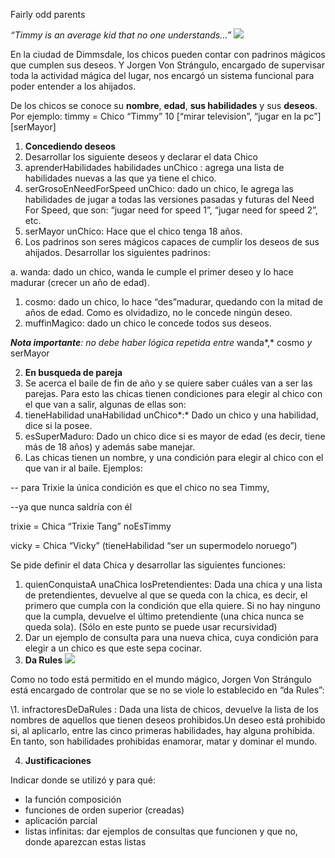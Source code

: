 ﻿Fairly odd parents

*“Timmy is an average kid that no one understands...” ![](Aspose.Words.df28e612-e891-4b73-ae61-b31e4ab6141d.001.png)*

En  la  ciudad  de  Dimmsdale,  los  chicos  pueden  contar  con  padrinos  mágicos  que  cumplen  sus  deseos.  Y  Jorgen  Von  Strángulo,   encargado  de  supervisar  toda  la  actividad  mágica  del  lugar,  nos  encargó  un  sistema  funcional  para  poder  entender a los ahijados. 

De los chicos se conoce su **nombre**, **edad**, **sus habilidades** y sus **deseos**. Por ejemplo: timmy = Chico “Timmy” 10 [“mirar television”, “jugar en la pc”] [serMayor]

1. **Concediendo deseos**
1. Desarrollar los siguiente deseos y declarar el data Chico
1. aprenderHabilidades habilidades unChico : agrega una lista de habilidades nuevas a las que ya tiene el chico.
1. serGrosoEnNeedForSpeed unChico: dado un chico, le agrega las habilidades de  jugar  a  todas  las  versiones  pasadas  y  futuras  del  Need  For  Speed,  que son: “jugar need for speed 1”, “jugar need for speed 2”, etc.
1. serMayor unChico: Hace que el chico tenga 18 años.
2. Los  padrinos  son  seres  mágicos  capaces  de  cumplir  los  deseos  de  sus  ahijados.  Desarrollar los siguientes padrinos:

a. wanda: dado un chico, wanda le cumple el primer deseo y lo hace madurar (crecer un año de edad).

1. cosmo: dado un chico, lo hace “des”madurar, quedando con la mitad de años de edad. Como es olvidadizo, no le concede ningún deseo.
1. muffinMagico: dado un chico le concede todos sus deseos. 

***Nota importante**: no debe haber lógica repetida entre* wanda*,* cosmo *y* serMayor

2. **En busqueda de pareja**
1. Se acerca el baile de fin de año y se quiere saber cuáles van a ser las parejas. Para esto las chicas tienen condiciones para elegir al chico con el que van a salir, algunas de ellas son:
1. tieneHabilidad unaHabilidad unChico*:* Dado un chico y una habilidad, dice si la posee.
1. esSuperMaduro: Dado un chico dice si es mayor de edad (es decir, tiene más de 18 años) y además sabe manejar.
2. Las chicas tienen un nombre, y una condición para elegir al chico con el que van ir al baile. Ejemplos:

-- para Trixie la única condición es que el chico no sea Timmy, 

--ya que nunca saldría con él

trixie = Chica “Trixie Tang” noEsTimmy  

vicky = Chica “Vicky” (tieneHabilidad “ser un supermodelo noruego”) 

Se pide definir el data Chica y desarrollar las siguientes funciones:

1. quienConquistaA unaChica losPretendientes: Dada una chica y una lista de pretendientes, devuelve al que se queda con la chica, es decir, el primero que cumpla con la condición que ella quiere. Si no hay ninguno que la cumpla, devuelve el último pretendiente (una chica nunca se queda sola). (Sólo en este punto se puede usar recursividad)
1. Dar un ejemplo de consulta para una nueva chica, cuya condición para elegir a un chico es que este sepa cocinar.
3. **Da Rules ![](Aspose.Words.df28e612-e891-4b73-ae61-b31e4ab6141d.002.png)**

Como no todo está permitido en el mundo mágico, Jorgen  Von Strángulo está encargado de controlar que se no se  viole lo establecido en “da Rules”: 

\1. infractoresDeDaRules  :  Dada  una  lista  de  chicos,  devuelve  la  lista  de  los  nombres  de  aquellos que tienen deseos prohibidos.Un deseo  está  prohibido  si,  al  aplicarlo,  entre  las  cinco primeras habilidades, hay alguna prohibida.  En  tanto,  son  habilidades  prohibidas  enamorar,  matar y dominar el mundo. 

4. **Justificaciones**  

Indicar donde se utilizó y para qué:

- la función composición
- funciones de orden superior (creadas) 
- aplicación parcial
- listas infinitas: dar ejemplos de consultas que funcionen y que no, donde aparezcan estas listas
